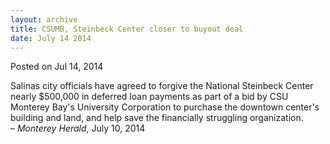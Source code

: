 ```yaml
---
layout: archive
title: CSUMB, Steinbeck Center closer to buyout deal
date: July 14 2014
---
```





<span class="date">Posted on Jul 14, 2014    </span>
<p>Salinas city officials have agreed to forgive the National
Steinbeck Center nearly $500,000 in deferred loan payments as part
of a bid by CSU Monterey Bay&apos;s University Corporation to purchase
the downtown center&apos;s building and land, and help save the
financially struggling organization.<br>
&#x2013; <em>Monterey Herald</em>, July 10, 2014</br></p>





